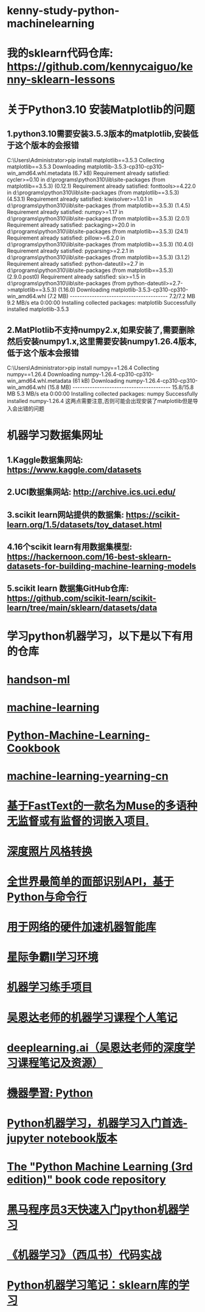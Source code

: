 # kenny-study-python-machinelearning
# 我的sklearn代码仓库: https://github.com/kennycaiguo/kenny-sklearn-lessons
# 关于Python3.10 安装Matplotlib的问题
## 1.python3.10需要安装3.5.3版本的matplotlib,安装低于这个版本的会报错
C:\Users\Administrator>pip install matplotlib==3.5.3
Collecting matplotlib==3.5.3
  Downloading matplotlib-3.5.3-cp310-cp310-win_amd64.whl.metadata (6.7 kB)
Requirement already satisfied: cycler>=0.10 in d:\programs\python310\lib\site-packages (from matplotlib==3.5.3) (0.12.1)
Requirement already satisfied: fonttools>=4.22.0 in d:\programs\python310\lib\site-packages (from matplotlib==3.5.3) (4.53.1)
Requirement already satisfied: kiwisolver>=1.0.1 in d:\programs\python310\lib\site-packages (from matplotlib==3.5.3) (1.4.5)
Requirement already satisfied: numpy>=1.17 in d:\programs\python310\lib\site-packages (from matplotlib==3.5.3) (2.0.1)
Requirement already satisfied: packaging>=20.0 in d:\programs\python310\lib\site-packages (from matplotlib==3.5.3) (24.1)
Requirement already satisfied: pillow>=6.2.0 in d:\programs\python310\lib\site-packages (from matplotlib==3.5.3) (10.4.0)
Requirement already satisfied: pyparsing>=2.2.1 in d:\programs\python310\lib\site-packages (from matplotlib==3.5.3) (3.1.2)
Requirement already satisfied: python-dateutil>=2.7 in d:\programs\python310\lib\site-packages (from matplotlib==3.5.3) (2.9.0.post0)
Requirement already satisfied: six>=1.5 in d:\programs\python310\lib\site-packages (from python-dateutil>=2.7->matplotlib==3.5.3) (1.16.0)
Downloading matplotlib-3.5.3-cp310-cp310-win_amd64.whl (7.2 MB)
   ---------------------------------------- 7.2/7.2 MB 9.2 MB/s eta 0:00:00
Installing collected packages: matplotlib
Successfully installed matplotlib-3.5.3

## 2.MatPlotlib不支持numpy2.x,如果安装了,需要删除然后安装numpy1.x,这里需要安装numpy1.26.4版本,低于这个版本会报错
C:\Users\Administrator>pip install numpy==1.26.4
Collecting numpy==1.26.4
  Downloading numpy-1.26.4-cp310-cp310-win_amd64.whl.metadata (61 kB)
Downloading numpy-1.26.4-cp310-cp310-win_amd64.whl (15.8 MB)
   ---------------------------------------- 15.8/15.8 MB 5.3 MB/s eta 0:00:00
Installing collected packages: numpy
Successfully installed numpy-1.26.4
这两点需要注意,否则可能会出现安装了matplotlib但是导入会出错的问题

# 机器学习数据集网址
## 1.Kaggle数据集网站: https://www.kaggle.com/datasets 
## 2.UCI数据集网站: http://archive.ics.uci.edu/ 
## 3.scikit learn网站提供的数据集: https://scikit-learn.org/1.5/datasets/toy_dataset.html 
## 4.16个scikit learn有用数据集模型: https://hackernoon.com/16-best-sklearn-datasets-for-building-machine-learning-models 
## 5.scikit learn 数据集GitHub仓库: https://github.com/scikit-learn/scikit-learn/tree/main/sklearn/datasets/data

# 学习python机器学习，以下是以下有用的仓库

# <a href="https://github.com/kennycaiguo/handson-ml">handson-ml</a>
# <a href="https://github.com/kennycaiguo/machine-learning">machine-learning</a>
# <a href="https://github.com/kennycaiguo/Python-Machine-Learning-Cookbook">Python-Machine-Learning-Cookbook</a>
# <a href="https://github.com/kennycaiguo/machine-learning-yearning-cn">machine-learning-yearning-cn</a>
# <a href="https://github.com/facebookresearch/fastText">基于FastText的一款名为Muse的多语种无监督或有监督的词嵌入项目.</a>
# <a href="https://github.com/luanfujun/deep-photo-styletransfer">深度照片风格转换</a>
# <a href="https://github.com/ageitgey/face_recognition">全世界最简单的面部识别API，基于Python与命令行</a>
# <a href="https://github.com/tensorflow/tfjs-core">用于网络的硬件加速机器智能库</a>
# <a href="https://github.com/deepmind/pysc2">星际争霸II学习环境</a>
# <a href="https://github.com/wushiwang/ML">机器学习练手项目</a>
# <a href="https://github.com/fengdu78/Coursera-ML-AndrewNg-Notes">吴恩达老师的机器学习课程个人笔记</a>
# <a href="https://github.com/fengdu78/deeplearning_ai_books">deeplearning.ai（吴恩达老师的深度学习课程笔记及资源）</a>
# <a href="https://github.com/htylab/machine-learning-python">機器學習: Python</a>
# <a href="https://github.com/basicv8vc/Python-Machine-Learning-zh">Python机器学习，机器学习入门首选-jupyter notebook版本</a>
# <a href="https://github.com/rasbt/python-machine-learning-book-3rd-edition">The "Python Machine Learning (3rd edition)" book code repository</a>
# <a href="https://github.com/ZiruZha/Machine-Learning">黑马程序员3天快速入门python机器学习</a>
# <a href="https://github.com/datawhalechina/machine-learning-toy-code">《机器学习》（西瓜书）代码实战</a>
# <a href="https://github.com/LeBron-Jian/MachineLearningNote">Python机器学习笔记：sklearn库的学习</a>
# <a href=""></a>
# <a href=""></a>
# <a href=""></a>
# <a href=""></a>
# <a href=""></a>
# <a href=""></a>
# <a href=""></a>
